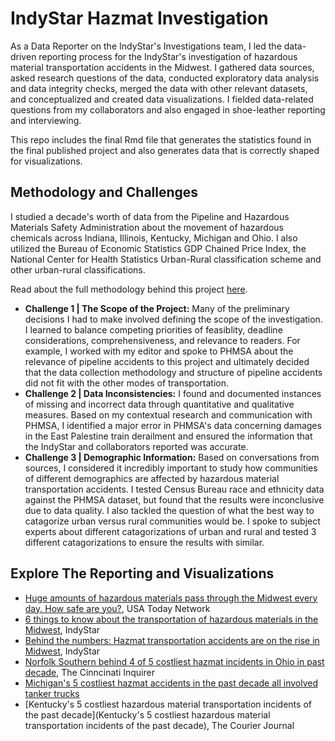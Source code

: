 # IndyStar Hazmat Investigation
As a Data Reporter on the IndyStar's Investigations team, I led the data-driven reporting process for the IndyStar's investigation of hazardous material transportation accidents in the Midwest. I gathered data sources, asked research questions of the data, conducted exploratory data analysis and data integrity checks, merged the data with other relevant datasets, and conceptualized and created data visualizations. I fielded data-related questions from my collaborators and also engaged in shoe-leather reporting and interviewing. 

This repo includes the final Rmd file that generates the statistics found in the final published project and also generates data that is correctly shaped for visualizations.

## Methodology and Challenges
I studied a decade's worth of data from the Pipeline and Hazardous Materials Safety Administration about the movement of hazardous chemicals across Indiana, Illinois, Kentucky, Michigan and Ohio. I also utilized the Bureau of Economic Statistics GDP Chained Price Index, the National Center for Health Statistics Urban-Rural classification scheme and other urban-rural classifications.

Read about the full methodology behind this project [here](https://www.indystar.com/story/news/investigations/2023/07/25/truck-accidents-driving-increase-in-hazmat-spills-in-midwest/70432309007/).

- **Challenge 1 | The Scope of the Project:** Many of the preliminary decisions I had to make involved defining the scope of the investigation. I learned to balance competing priorities of feasiblity, deadline considerations, comprehensiveness, and relevance to readers. For example, I worked with my editor and spoke to PHMSA about the relevance of pipeline accidents to this project and ultimately decided that the data collection methodology and structure of pipeline accidents did not fit with the other modes of transportation. 
- **Challenge 2 | Data Inconsistencies:** I found and documented instances of missing and incorrect data through quantitative and qualitative measures. Based on my contextual research and communication with PHMSA, I identified a major error in PHMSA's data concerning damages in the East Palestine train derailment and ensured the information that the IndyStar and collaborators reported was accurate.
- **Challenge 3 | Demographic Information:** Based on conversations from sources, I considered it incredibly important to study how communities of different demographics are affected by hazardous material transportation accidents. I tested Census Bureau race and ethnicity data against the PHMSA dataset, but found that the results were inconclusive due to data quality. I also tackled the question of what the best way to catagorize urban versus rural communities would be. I spoke to subject experts about different catagorizations of urban and rural and tested 3 different catagorizations to ensure the results with similar.

## Explore The Reporting and Visualizations
- [Huge amounts of hazardous materials pass through the Midwest every day. How safe are you?](https://www.indystar.com/story/news/environment/2023/07/25/midwest-states-in-top-20-for-hazmat-transportation-accidents/70337547007/), USA Today Network
- [6 things to know about the transportation of hazardous materials in the Midwest](https://www.indystar.com/story/news/environment/2023/07/25/6-things-to-know-about-the-transportation-of-hazardous-materials/70440687007/), IndyStar
- [Behind the numbers: Hazmat transportation accidents are on the rise in Midwest](https://www.indystar.com/story/news/investigations/2023/07/25/truck-accidents-driving-increase-in-hazmat-spills-in-midwest/70432309007/), IndyStar
- [Norfolk Southern behind 4 of 5 costliest hazmat incidents in Ohio in past decade](https://www.cincinnati.com/story/news/2023/07/25/five-costliest-hazmat-incidents-in-ohio-since-2013/70402259007/), The Cinncinati Inquirer
- [Michigan's 5 costliest hazmat accidents in the past decade all involved tanker trucks](https://www.freep.com/story/news/2023/07/25/michigans-5-costliest-hazmat-accidents-in-the-past-decade/70392893007/)
- [Kentucky's 5 costliest hazardous material transportation incidents of the past decade](Kentucky's 5 costliest hazardous material transportation incidents of the past decade), The Courier Journal


